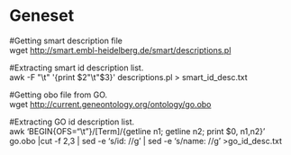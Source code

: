 # Geneset

#Getting smart description file </br>
wget http://smart.embl-heidelberg.de/smart/descriptions.pl

#Extracting smart id description list. </br>
awk -F "\t" '{print $2"\t"$3}' descriptions.pl > smart_id_desc.txt

#Getting obo file from GO. </br>
wget http://current.geneontology.org/ontology/go.obo

#Extracting GO id description list. </br>
awk ‘BEGIN{OFS=“\t”}/\[Term\]/{getline n1; getline n2; print $0, n1,n2}’ go.obo |cut -f 2,3 | sed -e ‘s/id: //g’ | sed -e ‘s/name: //g’ >go_id_desc.txt
